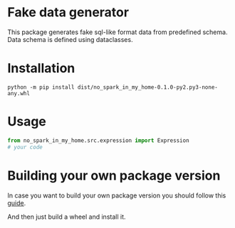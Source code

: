 # Fake data generator

This package generates fake sql-like format data from predefined schema.
Data schema is defined using dataclasses. 

# Installation

`
python -m pip install dist/no_spark_in_my_home-0.1.0-py2.py3-none-any.whl
`

# Usage

```python
from no_spark_in_my_home.src.expression import Expression
# your code
```

# Building your own package version

In case you want to build your own package version you should follow
this [guide](https://python-packaging-tutorial.readthedocs.io/en/latest/setup_py.html).

And then just build a wheel and install it.
